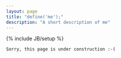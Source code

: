 ```yaml
---
layout: page
title: "define('me');"
description: "A short description of me"
---
```

{% include JB/setup %}

	Sorry, this page is under construction :-(